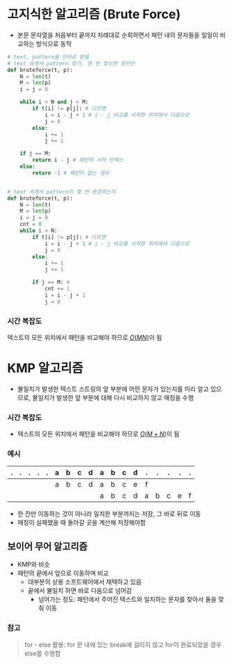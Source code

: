 # 고지식한 알고리즘 (Brute Force)

- 본문 문자열을 처음부터 끝까지 차례대로 순회하면서 패턴 내의 문자들을 일일이 비교하는 방식으로 동작

```python
# text, pattern을 인자로 받음
# text 속에서 pattern 찾기, 한 번 찾으면 중단단
def bruteforce(t, p):
    N = len(t)
    M = len(p)
    i = j = 0

    while i < N and j < M:
        if t[i] != p[j]: # 다르면
            i = i - j + 1 # i - j 비교를 시작한 위치에서 다음으로
            j = 0
        else:
            i += 1
            j += 1

    if j == M:
        return i - j # 패턴의 시작 인덱스
    else:
        return -1 # 패턴이 없는 경우


# text 속에서 pattern이 몇 번 등장하는지
def bruteforce(t, p):
    N = len(t)
    M = len(p)
    i = j = 0
    cnt = 0
    while i < N:
        if t[i] != p[j]: # 다르면
            i = i - j + 1 # i - j 비교를 시작한 위치에서 다음으로
            j = 0
        else:
            i += 1
            j += 1

        if j == M: #
            cnt += 1
            i = i - j + 1
            j = 0

```

### 시간 복잡도

텍스트의 모든 위치에서 패턴을 비교해야 하므로 [$O(MN)$]()이 됨

# KMP 알고리즘

- 불일치가 발생한 텍스트 스트링의 앞 부분에 어떤 문자가 있는지를 미리 알고 있으므로, 불일치가 발생한 앞 부분에 대해 다시 비교하지 않고 매칭을 수행

### 시간 복잡도

- 텍스트의 모든 위치에서 패턴을 비교해야 하므로 [$O(M + N)$]()이 됨

### 예시

|  .  |  .  |  .  |  .  |  .  |  a  |  b  |  c  |  d  |  a  |  b  |  c  |  d  |  .  |  .  |  .  |  .  | .   |
| :-: | :-: | :-: | :-: | :-: | :-: | :-: | :-: | :-: | :-: | :-: | :-: | :-: | :-: | :-: | :-: | :-: | --- |
|     |     |     |     |     |  a  |  b  |  c  |  d  |  a  |  b  |  c  |  e  |  f  |
|     |     |     |     |     |     |     |     |     |  a  |  b  |  c  |  d  |  a  |  b  |  c  |  e  | f   |

- 한 칸만 이동하는 것이 아니라 일치한 부분까지는 저장, 그 바로 뒤로 이동
- 매칭이 실패했을 때 돌아갈 곳을 계산해 저장해야함

## 보이어 무어 알고리즘

- KMP와 비슷
- 패턴의 끝에서 앞으로 이동하며 비교
  - 대부분의 상용 소프트웨어에서 채택하고 있음
  - 끝에서 불일치 하면 바로 다음으로 넘어감
    - 넘어가는 정도: 패턴에서 주어진 텍스트와 일치하는 문자를 찾아서 둘을 맞춰 이동

### 참고

> for - else 활용: for 문 내에 있는 break에 걸리지 않고 for이 완료되었을 경우 else를 수행함
